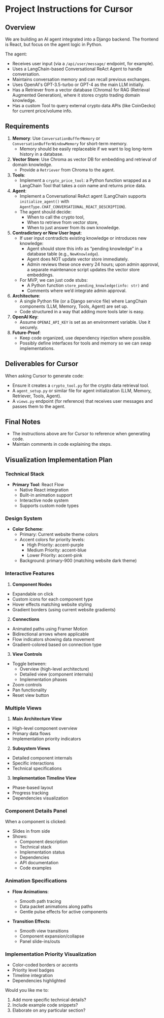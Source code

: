 # Project Instructions for Cursor

## Overview
We are building an AI agent integrated into a Django backend. The frontend is React, but focus on the agent logic in Python.

The agent:
- Receives user input (via a `/api/user/message/` endpoint, for example).
- Uses a LangChain-based Conversational ReAct Agent to handle conversation.
- Maintains conversation memory and can recall previous exchanges.
- Uses OpenAI's GPT-3.5-turbo or GPT-4 as the main LLM initially.
- Has a Retriever from a vector database (Chroma) for RAG (Retrieval Augmented Generation), where it stores crypto trading domain knowledge.
- Has a custom Tool to query external crypto data APIs (like CoinGecko) for current price/volume info.

## Requirements
1. **Memory**: Use `ConversationBufferMemory` or `ConversationBufferWindowMemory` for short-term memory.
   - Memory should be easily replaceable if we want to log long-term history in a database.
2. **Vector Store**: Use Chroma as vector DB for embedding and retrieval of domain knowledge.
   - Provide a `Retriever` from Chroma to the agent.
3. **Tools**:
   - Implement a `crypto_price_tool`: a Python function wrapped as a LangChain Tool that takes a coin name and returns price data.
4. **Agent**:
   - Implement a Conversational ReAct agent (LangChain supports `initialize_agent()` with `AgentType.CHAT_CONVERSATIONAL_REACT_DESCRIPTION`).
   - The agent should decide:
     - When to call the crypto tool,
     - When to retrieve from vector store,
     - When to just answer from its own knowledge.
5. **Contradictory or New User Input**:
   - If user input contradicts existing knowledge or introduces new knowledge:
     - Agent should store this info as “pending knowledge” in a database table (e.g., `NewKnowledge`).
     - Agent does NOT update vector store immediately.
     - Admin reviews these once every 24 hours; upon admin approval, a separate maintenance script updates the vector store embeddings.
   - For MVP, we can just code stubs: 
     - A Python function `store_pending_knowledge(info: str)` and 
     - Comments where we’d integrate admin approval.
6. **Architecture**:
   - A single Python file (or a Django service file) where LangChain components (LLM, Memory, Tools, Agent) are set up.
   - Code structured in a way that adding more tools later is easy.
7. **OpenAI Key**:
   - Assume `OPENAI_API_KEY` is set as an environment variable. Use it securely.
8. **Future-Proof**:
   - Keep code organized, use dependency injection where possible.
   - Possibly define interfaces for tools and memory so we can swap implementations.

## Deliverables for Cursor
When asking Cursor to generate code:
- Ensure it creates a `crypto_tool.py` for the crypto data retrieval tool.
- A `agent_setup.py` or similar file for agent initialization (LLM, Memory, Retriever, Tools, Agent).
- A `views.py` endpoint (for reference) that receives user messages and passes them to the agent.

## Final Notes
- The instructions above are for Cursor to reference when generating code.
- Maintain comments in code explaining the steps.

## Visualization Implementation Plan

### Technical Stack
- **Primary Tool**: React Flow
  - Native React integration
  - Built-in animation support
  - Interactive node system
  - Supports custom node types

### Design System
- **Color Scheme**: 
  - Primary: Current website theme colors
  - Accent colors for priority levels:
    - High Priority: accent-purple
    - Medium Priority: accent-blue
    - Lower Priority: accent-pink
  - Background: primary-900 (matching website dark theme)

### Interactive Features
1. **Component Nodes**
  - Expandable on click
  - Custom icons for each component type
  - Hover effects matching website styling
  - Gradient borders (using current website gradients)

2. **Connections**
  - Animated paths using Framer Motion
  - Bidirectional arrows where applicable
  - Flow indicators showing data movement
  - Gradient-colored based on connection type

3. **View Controls**
  - Toggle between:
    - Overview (high-level architecture)
    - Detailed view (component internals)
    - Implementation phases
  - Zoom controls
  - Pan functionality
  - Reset view button

### Multiple Views
1. **Main Architecture View**
  - High-level component overview
  - Primary data flows
  - Implementation priority indicators

2. **Subsystem Views**
  - Detailed component internals
  - Specific interactions
  - Technical specifications

3. **Implementation Timeline View**
  - Phase-based layout
  - Progress tracking
  - Dependencies visualization

### Component Details Panel
When a component is clicked:
- Slides in from side
- Shows:
  - Component description
  - Technical stack
  - Implementation status
  - Dependencies
  - API documentation
  - Code examples

### Animation Specifications
- **Flow Animations**:
  - Smooth path tracing
  - Data packet animations along paths
  - Gentle pulse effects for active components

- **Transition Effects**:
  - Smooth view transitions
  - Component expansion/collapse
  - Panel slide-ins/outs

### Implementation Priority Visualization
- Color-coded borders or accents
- Priority level badges
- Timeline integration
- Dependencies highlighted

Would you like me to:
1. Add more specific technical details?
2. Include example code snippets?
3. Elaborate on any particular section?
